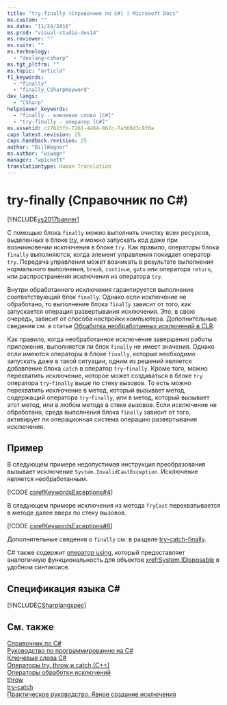 ```yaml
---
title: "try-finally (Справочник по C#) | Microsoft Docs"
ms.custom: ""
ms.date: "11/24/2016"
ms.prod: "visual-studio-dev14"
ms.reviewer: ""
ms.suite: ""
ms.technology: 
  - "devlang-csharp"
ms.tgt_pltfrm: ""
ms.topic: "article"
f1_keywords: 
  - "finally"
  - "finally_CSharpKeyword"
dev_langs: 
  - "CSharp"
helpviewer_keywords: 
  - "finally - ключевое слово [C#]"
  - "try-finally - оператор [C#]"
ms.assetid: c27623fb-7261-4464-862c-7a369d3c8f0a
caps.latest.revision: 25
caps.handback.revision: 25
author: "BillWagner"
ms.author: "wiwagn"
manager: "wpickett"
translationtype: Human Translation
---
```

# try-finally (Справочник по C#)
[!INCLUDE[vs2017banner](../../../csharp/includes/vs2017banner.md)]

С помощью блока `finally` можно выполнить очистку всех ресурсов, выделенных в блоке [try](../../../csharp/language-reference/keywords/try-catch.md), и можно запускать код даже при возникновении исключения в блоке `try`.  Как правило, операторы блока `finally` выполняются, когда элемент управления покидает оператор `try`.  Передача управления может возникать в результате выполнения нормального выполнения, `break`, `continue`, `goto` или оператора `return`, или распространения исключения из оператора `try`.  
  
 Внутри обработанного исключения гарантируется выполнение соответствующий блок `finally`.  Однако если исключение не обработано, то выполнение блока `finally` зависит от того, как запускается операция развертывания исключения.  Это, в свою очередь, зависит от способа настройки компьютера.  Дополнительные сведения см. в статье [Обработка необработанных исключений в CLR](http://go.microsoft.com/fwlink/?LinkId=128371).  
  
 Как правило, когда необработанное исключение завершения работы приложения, выполняется ли блок `finally` не имеет значения.  Однако если имеются операторы в блоке `finally`, которые необходимо запускать даже в такой ситуации, одним из решений является добавление блока `catch` в оператор `try`\-`finally`.  Кроме того, можно перехватить исключение, которое может создаваться в блоке `try` оператора `try`\-`finally` выше по стеку вызовов.  То есть можно перехватить исключение в метод, который вызывает метод, содержащий оператора `try`\-`finally`, или в метод, который вызывает этот метод, или в любом методе в стеке вызовов.  Если исключение не обработано, среда выполнения блока `finally` зависит от того, активирует ли операционная система операцию развертывания исключения.  
  
## Пример  
 В следующем примере недопустимая инструкция преобразования вызывает исключение `System.InvalidCastException`.  Исключение является необработанным.  
  
 [!CODE [csrefKeywordsExceptions#4](../CodeSnippet/VS_Snippets_VBCSharp/csrefKeywordsExceptions#4)]  
  
 В следующем примере исключения из метода `TryCast` перехватывается в методе далее вверх по стеку вызовов.  
  
 [!CODE [csrefKeywordsExceptions#6](../CodeSnippet/VS_Snippets_VBCSharp/csrefKeywordsExceptions#6)]  
  
 Дополнительные сведения о `finally` см. в разделе [try\-catch\-finally](../../../csharp/language-reference/keywords/try-catch-finally.md).  
  
 C\# также содержит [оператор using](../../../csharp/language-reference/keywords/using-statement.md), который предоставляет аналогичную функциональность для объектов <xref:System.IDisposable> в удобном синтаксисе.  
  
## Спецификация языка C\#  
 [!INCLUDE[CSharplangspec](../../../csharp/language-reference/keywords/includes/csharplangspec_md.md)]  
  
## См. также  
 [Справочник по C\#](../../../csharp/language-reference/index.md)   
 [Руководство по программированию на C\#](../../../csharp/programming-guide/index.md)   
 [Ключевые слова C\#](../../../csharp/language-reference/keywords/index.md)   
 [Операторы try, throw и catch \(C\+\+\)](/visual-cpp/cpp/try-throw-and-catch-statements-cpp)   
 [Операторы обработки исключений](../../../csharp/language-reference/keywords/exception-handling-statements.md)   
 [throw](../../../csharp/language-reference/keywords/throw.md)   
 [try\-catch](../../../csharp/language-reference/keywords/try-catch.md)   
 [Практическое руководство. Явное создание исключения](../Topic/How%20to:%20Explicitly%20Throw%20Exceptions.md)